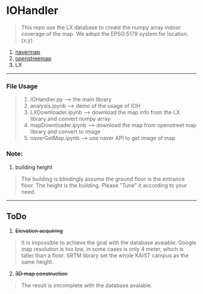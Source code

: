 # IOHandler
> This repo use the LX database to create the numpy array indoor coverage of the map.
> We adopt the EPSG:5179 system for location. (x,y)

1. [navermap](https://wooiljeong.github.io/python/static-map/)
2. [openstreemap](https://pygis.io/docs/d_access_osm.html)
3. LX

-----
### File Usage

> 1. IOHandler.py --> the main library
> 2. analysis.ipynb --> demo of the usage of IOH
> 3. LXDownloader.ipynb --> download the map info from the LX library and convert numpy array
> 4. mapDownloader.ipynb --> download the map from openstreet map library and convert to image
> 5. naverGetMap.ipynb --> use naver API to get image of map

### Note:
1. building height
> The building is blindingly assume the ground floor is the entrance floor. The height is the building. Please "Tune" it according to your need.

-----

## ToDo
1. ~~Elevation acquiring~~
> It is impossible to achieve the goal with the database avaiable.
> Google map resolution is too low, in some cases is only 4 meter, which is taller than a floor.
> SRTM library set the whole KAIST campus as the same height.

2. ~~3D map construction~~
> The result is imcomplete with the database avaiable.

